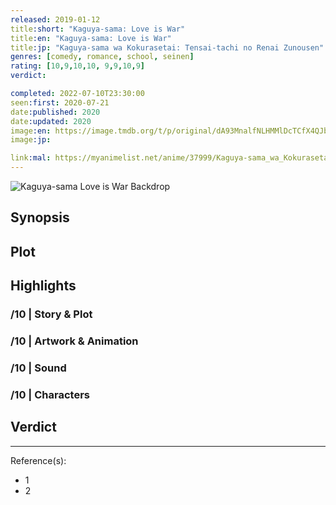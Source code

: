 ```yaml
---
released: 2019-01-12
title:short: "Kaguya-sama: Love is War"
title:en: "Kaguya-sama: Love is War"
title:jp: "Kaguya-sama wa Kokurasetai: Tensai-tachi no Renai Zunousen"
genres: [comedy, romance, school, seinen]
rating: [10,9,10,10, 9,9,10,9]
verdict:

completed: 2022-07-10T23:30:00
seen:first: 2020-07-21
date:published: 2020
date:updated: 2020
image:en: https://image.tmdb.org/t/p/original/dA93MnalfNLHMMlDcTCfX4QJb5Q.jpg
image:jp:

link:mal: https://myanimelist.net/anime/37999/Kaguya-sama_wa_Kokurasetai__Tensai-tachi_no_Renai_Zunousen
---
```


![Kaguya-sama Love is War Backdrop](https://image.tmdb.org/t/p/original/dJ8yrSokdTMnhKJw06MllSfCegb.jpg)

## Synopsis

## Plot

## Highlights

### /10 | Story & Plot

### /10 | Artwork & Animation

### /10 | Sound

### /10 | Characters

## Verdict

<!-- SPOILERS -->

<!-- CLOSING -->

---
Reference(s):

- 1
- 2
